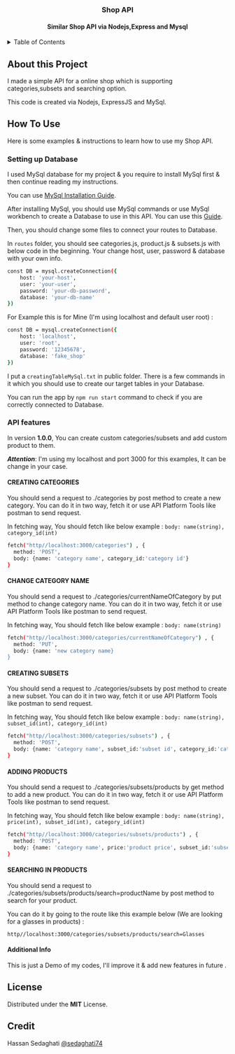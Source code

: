 <h3 align="center">Shop API</h3>
<h4 align="center">Similar Shop API via Nodejs,Express and Mysql</h4>
<details>
  <summary>Table of Contents</summary>
  <ol>
    <li>
      <a href="#About-this-Project">About This Project</a>
    </li>
    <li>
      <a href="#How-to-Use">How to Use</a>
      <ul>
        <li><a href="#Setting-up-Database">Setting up Database</a></li>
        <li><a href="#API-Features">API features</a></li>
        <li><a href="#Additional-Info">Additional Info</a></li>
      </ul>
    </li>
    <li><a href="#License">License</a></li>
    <li><a href="#Credit">Credit</a></li>
  </ol>
</details>

## About this Project
I made a simple API for a online shop which is supporting categories,subsets and searching option.

This code is created via Nodejs, ExpressJS and MySql.
## How To Use
Here is some examples & instructions to learn how to use my Shop API.
### Setting up Database
I used MySql database for my project & you require to install MySql first & then continue reading my instructions.

You can use [MySql Installation Guide](https://dev.mysql.com/doc/mysql-installation-excerpt/5.7/en/).

After installing MySql, you should use MySql commands or use MySql workbench to create a Database to use in this API. You can use this [Guide](https://www.w3schools.com/mysql/mysql_create_db.asp).

Then, you should change some files to connect your routes to Database.

In ``routes`` folder, you should see categories.js, product.js & subsets.js with below code in the beginning. Your change host, user, password & database with your own info.
```sh
const DB = mysql.createConnection({
    host: 'your-host',
    user: 'your-user',
    password: 'your-db-password',
    database: 'your-db-name'
})
```
For Example this is for Mine (I'm using localhost and default user root) :
```sh
const DB = mysql.createConnection({
    host: 'localhost',
    user: 'root',
    password: '12345678',
    database: 'fake_shop'
})
```
I put a ``creatingTableMySql.txt`` in public folder. There is a few commands in it which you should use to create our target tables in your Database.

You can run the app by ``npm run start`` command to check if you are correctly connected to Database.
### API features
In version **1.0.0**, You can create custom categories/subsets and add custom product to them.

***Attention***: I'm using my localhost and port 3000 for this examples, It can be change in your case.
#### CREATING CATEGORIES
You should send a request to ./categories by post method to create a new category. You can do it in two way, fetch it or use API Platform Tools like postman to send request.

In fetching way, You should fetch like below example :
``body: name(string), category_id(int)``
```sh
fetch("http//localhost:3000/categories") , {
  method: 'POST',
  body: {name: 'category name', category_id:'category id'}
}
```
#### CHANGE CATEGORY NAME
You should send a request to ./categories/currentNameOfCategory by put method to change category name. You can do it in two way, fetch it or use API Platform Tools like postman to send request.

In fetching way, You should fetch like below example :
``body: name(string)``
```sh
fetch("http//localhost:3000/categories/currentNameOfCategory") , {
  method: 'PUT',
  body: {name: 'new category name}
}
```
#### CREATING SUBSETS
You should send a request to ./categories/subsets by post method to create a new subset. You can do it in two way, fetch it or use API Platform Tools like postman to send request.

In fetching way, You should fetch like below example :
``body: name(string), subset_id(int), category_id(int)``
```sh
fetch("http//localhost:3000/categories/subsets") , {
  method: 'POST',
  body: {name: 'category name', subset_id:'subset id', category_id:'category id'}
}
```
#### ADDING PRODUCTS
You should send a request to ./categories/subsets/products by get method to add a new product. You can do it in two way, fetch it or use API Platform Tools like postman to send request.

In fetching way, You should fetch like below example :
``body: name(string), price(int), subset_id(int), category_id(int)``
```sh
fetch("http//localhost:3000/categories/subsets/products") , {
  method: 'POST',
  body: {name: 'category name', price:'product price', subset_id:'subset id', category_id:'category id'}
}
```
#### SEARCHING IN PRODUCTS
You should send a request to ./categories/subsets/products/search=productName by post method to search for your product.

You can do it by going to the route like this example below (We are looking for a glasses in products) :
```
http//localhost:3000/categories/subsets/products/search=Glasses
```
#### Additional Info
This is just a Demo of my codes, I'll improve it & add new features in future .
## License
Distributed under the **MIT** License.

## Credit
Hassan Sedaghati [@sedaghati74](https://github.com/sedaghati74)

